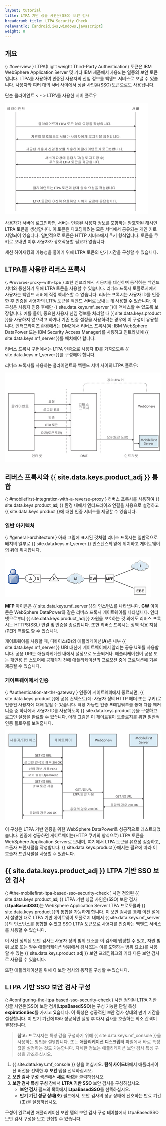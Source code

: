 ```yaml
---
layout: tutorial
title: LTPA 기반 싱글 사인온(SSO) 보안 검사
breadcrumb_title: LTPA Security Check
relevantTo: [android,ios,windows,javascript]
weight: 8
---
```

<!-- NLS_CHARSET=UTF-8 -->
## 개요
{: #overview }
LTPA(Light weight Third-Party Authentication) 토큰은 IBM WebSphere Application Server 및 기타 IBM 제품에서 사용되는 일종의 보안 토큰입니다. LTPA를 사용하여 인증된 사용자의 신임 정보를 백엔드 서비스로 보낼 수 있습니다. 사용자와 여러 대의 서버 사이에서 싱글 사인온(SSO) 토큰으로도 사용됩니다.

단순 클라이언트 < - > LTPA를 사용한 서버 플로우

![단순 LTPA 기반 클라이언트 <-> 서버 플로우](ltpa_simple_client_server.jpg)

사용자가 서버에 로그인하면, 서버는 인증된 사용자 정보를 포함하는 암호화된 해시인 LTPA 토큰을 생성합니다. 이 토큰은 디코딩하려는 모든 서버에서 공유되는 개인 키로 서명되어 있습니다. 일반적으로 토큰은 HTTP 서비스에서 쿠키 형식입니다. 토큰을 쿠키로 보내면 이후 사용자가 상호작용할 필요가 없습니다.

세션 하이재킹의 가능성을 줄이기 위해 LTPA 토큰의 만기 시간을 구성할 수 있습니다.

## LTPA를 사용한 리버스 프록시
{: #reverse-proxy-with-ltpa }
또한 인프라에서 사용자를 대신하여 동작하는 백엔드 서버와 통신하기 위해 LTPA 토큰을 사용할 수 있습니다. 리버스 프록시 토폴로지에서 사용자는 백엔드 서버에 직접 액세스할 수 없습니다. 리버스 프록시는 사용자 ID를 인증한 후 인증된 사용자의 LTPA 토큰을 백엔드 서버로 보내는 데 사용할 수 있습니다. 이 구성은 사용자 인증 후에만 {{ site.data.keys.mf_server }}에 액세스할 수 있도록 보장합니다. 예를 들어, 중요한 사용자 신임 정보를 처리할 때 {{ site.data.keys.product }}을 사용하지 않으려고 하거나 기존 인증 설정을 사용하려는 경우에 이 구성이 유용합니다. 엔터프라이즈 환경에서는 DMZ에서 리버스 프록시(예: IBM WebSphere DataPower 또는 IBM Security Access Manager)를 사용하고 인트라넷에 {{ site.data.keys.mf_server }}를 배치해야 합니다.

리버스 프록시 구현에서는 LTPA 인증으로 사용자 ID를 가져오도록 {{ site.data.keys.mf_server }}를 구성해야 합니다.

리버스 프록시를 사용하는 클라이언트와 백엔드 서버 사이의 LTPA 플로우:

![리버스 프록시 LTPA 플로우](ltpa_reverse_proxy.jpg)

## 리버스 프록시와 {{ site.data.keys.product_adj }} 통합
{: #mobilefirst-integration-with-a-reverse-proxy }
리버스 프록시를 사용하여 {{ site.data.keys.product_adj }} 환경 내에서 엔터프라이즈 연결을 사용으로 설정하고 {{ site.data.keys.product }}에 대한 인증 서비스를 제공할 수 있습니다.

### 일반 아키텍처
{: #general-architecture }
아래 그림에 표시된 것처럼 리버스 프록시는 일반적으로 배치의 일부로 {{ site.data.keys.mf_server }} 인스턴스의 앞에 위치하고 게이트웨이의 뒤에 위치합니다.

![ 리버스 프록시와 통합](reverse_proxy_integ.jpg)

**MFP** 아이콘은 {{ site.data.keys.mf_server }}의 인스턴스를 나타냅니다. **GW** 아이콘은 WebSphere DataPower와 같은 리버스 프록시 게이트웨이를 나타냅니다. 인터넷으로부터 {{ site.data.keys.product_adj }} 자원을 보호하는 것 외에도 리버스 프록시는 HTTPS(SSL) 연결 및 인증을 종료합니다. 또한 리버스 프록시는 정책 적용 지점(PEP) 역할도 할 수
있습니다.

게이트웨이를 사용할 때, 디바이스(**D**)의 애플리케이션(**A**)은 내부 {{ site.data.keys.mf_server }} URI 대신에 게이트웨이에서 알리는 공용 URI를 사용합니다. 공용 URI는 애플리케이션 내에서 설정으로 노출되거나. 애플리케이션이 공용 또는 개인용 앱 스토어에 공개되기 전에 애플리케이션의 프로모션 중에 프로덕션에 기본 제공될 수 있습니다.

### 게이트웨이에서 인증
{: #authentication-at-the-gateway }
인증이 게이트웨이에서 종료되면, {{ site.data.keys.product }}에 공유 컨텍스트(예: 사용자 정의 HTTP 헤더 또는 쿠키)로 인증된 사용자에 대해 알릴 수 있습니다. 확장 가능한 인증 프레임워크를 통해 다음 메커니즘 중 하나에서 사용자 ID를 사용하도록 {{ site.data.keys.product }}을 구성하고 로그인 설정을 완료할 수 있습니다. 아래 그림은 이 게이트웨이 토폴로지를 위한 일반적 인증 플로우를 보여줍니다.

![인증 플로우](mf_reverse_proxy_integ_authentication_flow.jpg)

이 구성은 LTPA 기반 인증을 위한 WebSphere DataPower로 성공적으로 테스트되었습니다. 인증에 성공하면 게이트웨이는(HTTP 쿠키의 양식으로) LTPA 토큰을 WebSphere Application Server로 보내며, 여기에서 LTPA 토큰을 유효성 검증하고, 호출자 프린시펄을 작성합니다. {{ site.data.keys.product }}에서는 필요에 따라 이 호출자 프린시펄을 사용할 수 있습니다.

## {{ site.data.keys.product_adj }} LTPA 기반 SSO 보안 검사
{: #the-mobilefirst-ltpa-based-sso-security-check }
사전 정의된 {{ site.data.keys.product_adj }} LTPA 기반 싱글 사인온(SSO) 보안 검사(**LtpaBasedSSO**)는 WebSphere Application Server LTPA 프로토콜과 {{ site.data.keys.product }}의 통합을 가능하게 합니다. 이 보안 검사를 통해 이전 절에서 설명한 대로 LTPA 기반 게이트웨이 토폴로지 내에서 {{ site.data.keys.mf_server }}의 인스턴스를 통합할 수 있고 SSO LTPA 토큰으로 사용자를 인증하는 백엔드 서비스를 사용할 수 있습니다.

이 사전 정의된 보안 검사는 사용자 정의 범위 요소를 이 검사에 맵핑할 수 있고, 자원 범위 보호 또는 필수 애플리케이션 범위에서 검사(또는 이를 포함하는 범위 요소)를 사용할 수 있는 {{ site.data.keys.product_adj }} 보안 프레임워크의 기타 다른 보안 검사로 사용될 수 있습니다.

또한 애플리케이션을 위해 이 보안 검사의 동작을 구성할 수 있습니다.

## LTPA 기반 SSO 보안 검사 구성
{: #configuring-the-ltpa-based-sso-security-check }
사전 정의된 LTPA 기반 싱글 사인온(SSO) 보안 검사(**LtpaBasedSSO**)는 구성 가능한 단일 특성 **expirationSec**를 가지고 있습니다. 이 특성은 성공적인 보안 검사 상태의 만기 기간을 설정합니다. 이 만기 기간에 따라 성공적인 실행 후 다시 검사를 호출하는 최소 간격이 결정됩니다.

> **참고:** 프로시저는 특성 값을 구성하기 위해 {{ site.data.keys.mf_console }}을 사용하는 방법을 설명합니다. 또는 **애플리케이션 디스크립터** 파일에서 바로 특성 값을 설정하는 것도 가능합니다. 자세한 정보는 애플리케이션 보안 검사 특성 구성을 참조하십시오.

1. {{ site.data.keys.mf_console }} 창을 여십시오. **탐색 사이드바**에서 애플리케이션 버전을 선택한 후 **보안** 탭을 선택하십시오.
2. **보안 검사 구성** 섹션에서 **새로 작성**을 클릭하십시오.
3. **보안 검사 특성 구성** 창에서 **LTPA 기반 SSO** 보안 검사를 구성하십시오.
    * **보안 검사** 필드의 목록에서 **LtpaBasedSSO**를 선택하십시오.
    * **만기 기간 성공 상태(초)** 필드에서, 보안 검사의 성공 상태에 선호하는 만료 기간(초)을 설정하십시오.

구성이 완료되면 애플리케이션 보안 탭의 보안 검사 구성 테이블에서 LtpaBasedSSO 보안 검사 구성을 보고 편집할 수 있습니다.
